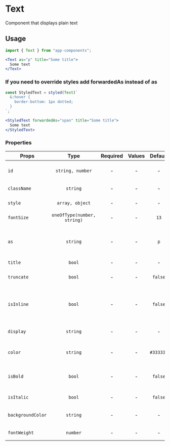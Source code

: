 # Text

Component that displays plain text

## Usage

```js
import { Text } from "app-components";
```

```jsx
<Text as="p" title="Some title">
  Some text
</Text>
```

### If you need to override styles add forwardedAs instead of as

```js
const StyledText = styled(Text)`
  &:hover {
    border-bottom: 1px dotted;
  }
`;
```

```jsx
<StyledText forwardedAs="span" title="Some title">
  Some text
</StyledText>
```

### Properties

| Props             |            Type             | Required | Values |  Default  | Description                                        |
| ----------------- | :-------------------------: | :------: | :----: | :-------: | -------------------------------------------------- |
| `id`              |      `string, number`       |    -     |   -    |     -     | Used as HTML `id` property                         |
| `className`       |          `string`           |    -     |   -    |     -     | Accepts class                                      |
| `style`           |       `array, object`       |    -     |   -    |     -     | Accepts css styles                                 |
| `fontSize`        | `oneOfType(number, string)` |    -     |   -    |   `13`    | Sets the font size                                 |
| `as`              |          `string`           |    -     |   -    |    `p`    | Sets the tag through which to render the component |
| `title`           |           `bool`            |    -     |   -    |     -     | Title                                              |
| `truncate`        |           `bool`            |    -     |   -    |  `false`  | Disables word wrapping                             |
| `isInline`        |           `bool`            |    -     |   -    |  `false`  | Sets the 'display: inline-block' property          |
| `display`         |          `string`           |    -     |   -    |     -     | Sets the 'display' property                        |
| `color`           |          `string`           |    -     |   -    | `#333333` | Specifies the text color                           |
| `isBold`          |           `bool`            |    -     |   -    |  `false`  | Sets font weight value ​​to bold                     |
| `isItalic`        |           `bool`            |    -     |   -    |  `false`  | Sets the font style                                |
| `backgroundColor` |          `string`           |    -     |   -    |     -     | Sets background color                              |
| `fontWeight`      |          `number`           |    -     |   -    |     -     | Sets the font weight                               |
